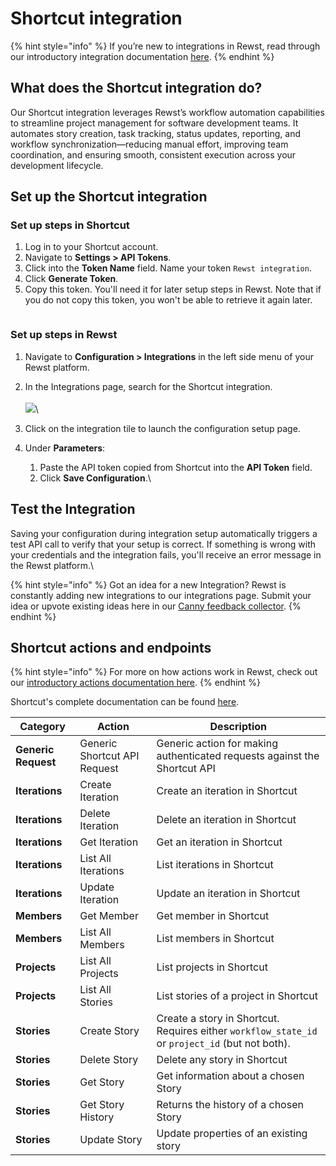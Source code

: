 # Shortcut integration

{% hint style="info" %}
If you’re new to integrations in Rewst, read through our introductory integration documentation [here](https://docs.rewst.help/documentation/integrations).
{% endhint %}

## What does the Shortcut integration do?

Our Shortcut integration leverages Rewst’s workflow automation capabilities to streamline project management for software development teams. It automates story creation, task tracking, status updates, reporting, and workflow synchronization—reducing manual effort, improving team coordination, and ensuring smooth, consistent execution across your development lifecycle.

## Set up the Shortcut integration

### Set up steps in Shortcut

1. Log in to your Shortcut account.
2. Navigate to **Settings > API Tokens**.
3. Click into the **Token Name** field. Name your token `Rewst integration`.
4. Click **Generate Token**.&#x20;
5. Copy this token. You'll need it for later setup steps in Rewst. Note that if you do not copy this token, you won't be able to retrieve it again later.&#x20;

<figure><img src="../../../../.gitbook/assets/Screenshot 2025-03-26 at 5.26.00 PM.png" alt=""><figcaption></figcaption></figure>

### Set up steps in Rewst

1. Navigate to **Configuration > Integrations** in the left side menu of your Rewst platform.
2. In the Integrations page, search for the Shortcut integration.\
   \
   ![](<../../../../.gitbook/assets/Screenshot 2025-03-26 at 5.43.16 PM.png>)\

3. Click on the integration tile to launch the configuration setup page.
4. Under **Parameters**:
   1. Paste the API token copied from Shortcut into the **API Token** field.
   2. Click **Save Configuration**.\


## Test the Integration

Saving your configuration during integration setup automatically triggers a test API call to verify that your setup is correct. If something is wrong with your credentials and the integration fails, you'll receive an error message in the Rewst platform.\


{% hint style="info" %}
Got an idea for a new Integration? Rewst is constantly adding new integrations to our integrations page. Submit your idea or upvote existing ideas here in our [Canny feedback collector](https://rewst.canny.io/integrations).
{% endhint %}

## Shortcut actions and endpoints

{% hint style="info" %}
For more on how actions work in Rewst, check out our [introductory actions documentation here](https://docs.rewst.help/documentation/workflows/actions-in-rewst).
{% endhint %}

Shortcut's complete documentation can be found [here](https://developer.shortcut.com/api/rest/v3).

| Category            | Action                       | Description                                                                                     |
| ------------------- | ---------------------------- | ----------------------------------------------------------------------------------------------- |
| **Generic Request** | Generic Shortcut API Request | Generic action for making authenticated requests against the Shortcut API                       |
| **Iterations**      | Create Iteration             | Create an iteration in Shortcut                                                                 |
| **Iterations**      | Delete Iteration             | Delete an iteration in Shortcut                                                                 |
| **Iterations**      | Get Iteration                | Get an iteration in Shortcut                                                                    |
| **Iterations**      | List All Iterations          | List iterations in Shortcut                                                                     |
| **Iterations**      | Update Iteration             | Update an iteration in Shortcut                                                                 |
| **Members**         | Get Member                   | Get member in Shortcut                                                                          |
| **Members**         | List All Members             | List members in Shortcut                                                                        |
| **Projects**        | List All Projects            | List projects in Shortcut                                                                       |
| **Projects**        | List All Stories             | List stories of a project in Shortcut                                                           |
| **Stories**         | Create Story                 | Create a story in Shortcut. Requires either `workflow_state_id` or `project_id` (but not both). |
| **Stories**         | Delete Story                 | Delete any story in Shortcut                                                                    |
| **Stories**         | Get Story                    | Get information about a chosen Story                                                            |
| **Stories**         | Get Story History            | Returns the history of a chosen Story                                                           |
| **Stories**         | Update Story                 | Update properties of an existing story                                                          |
